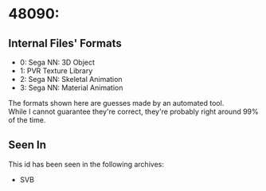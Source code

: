 # 48090: 



## Internal Files' Formats
- 0: Sega NN: 3D Object
- 1: PVR Texture Library
- 2: Sega NN: Skeletal Animation
- 3: Sega NN: Material Animation

The formats shown here are guesses made by an automated tool.  
While I cannot guarantee they're correct, they're probably right around 99% of the time.

## Seen In

This id has been seen in the following archives:  

- SVB  
